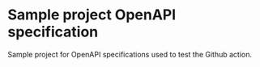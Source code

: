 # Sample project OpenAPI specification

Sample project for OpenAPI specifications used to test the Github action.

